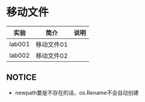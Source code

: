 # 移动文件

|实验|简介|说明|
|---|---|---|
|lab001|移动文件01| |
|lab002|移动文件02| |

## NOTICE 
 - newpath要是不存在的话，os.Rename不会自动创建